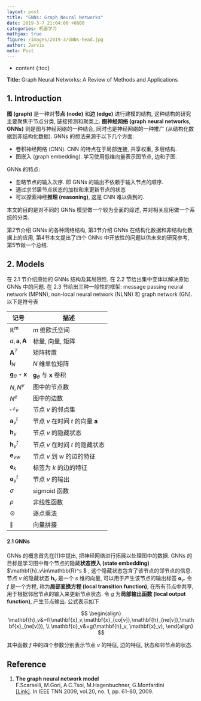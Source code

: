 ```yaml
---
layout: post
title: "GNNs: Graph Neural Networks"
date: 2019-3-7 21:04:00 +0800
categories: 机器学习
mathjax: true
figure: /images/2019-3/GNNs-head.jpg
author: Jarvis
meta: Post
---
```


* content
{:toc}



**Title:** Graph Neural Networks: A Review of Methods and Applications

## 1. Introduction

**图 (graph)** 是一种对**节点 (node)** 和**边 (edge)** 进行建模的结构, 这种结构的研究主要聚焦于节点分类, 链接预测和聚类上. **图神经网络 (graph neural networks, GNNs)** 则是图与神经网络的一种结合, 同时也是神经网络的一种推广 (从结构化数据到非结构化数据). GNNs 的想法来源于以下几个方面:

- 卷积神经网络 (CNN). CNN 的特点在于局部连接, 共享权重, 多层结构. 
- 图嵌入 (graph embedding). 学习使用低维向量表示图节点, 边和子图.

GNNs 的特点: 

* 忽略节点的输入次序. 即 GNNs 的输出不依赖于输入节点的顺序.
* 通过求邻居节点状态的加权和来更新节点的状态
* 可以探索神经**推理 (reasoning)**, 这是 CNN 难以做到的.

本文的目的是对不同的 GNNs 模型做一个较为全面的综述, 并对相关应用做一个系统的分类. 

第2节介绍 GNNs 的各种网络结构, 第3节介绍 GNNs 在结构化数据和非结构化数据上的应用, 第4节本文提出了四个 GNNs 中开放性的问题以供未来的研究参考, 第5节做一个总结.

## 2. Models

在 2.1 节介绍原始的 GNNs 结构及其局限性. 在 2.2 节给出集中变体以解决原始 GNNs 中的问题. 在 2.3 节给出三种一般性的框架: message passing neural network (MPNN), non-local neural network (NLNN) 和 graph network (GN). 以下是符号表

| 记号                   | 描述                             |
| ---------------------- | -------------------------------- |
| $\mathbb{R}^m$         | $m$ 维欧氏空间                   |
| $a, \mathbf{a}, \mathbf{A}$          | 标量, 向量, 矩阵                 |
| $\mathbf{A}^T$                | 矩阵转置                         |
| $\mathbf{I}_N$                | $N$ 维单位矩阵                   |
| $\mathbf{g}_{\theta}\star\mathbf{x}$ | $\mathbf{g}_{\theta}$ 与 $\mathbf{x}$ 卷积     |
| $N, N^v$               | 图中的节点数                     |
| $N^e$                  | 图中的边数                       |
| $\mathcal{N}_v$        | 节点 $v$ 的邻点集                |
| $\mathbf{a}_v^t$              | 节点 $v$ 在时间 $t$ 的向量 $\mathbf{a}$ |
| $\mathbf{h}_v$                | 节点 $v$ 的隐藏状态              |
| $\mathbf{h}_v^t$              | 节点 $v$ 在时间 $t$ 的隐藏状态   |
| $\mathbf{e}_{vw}$             | 节点 $v$ 到 $w$ 的边的特征       |
| $\mathbf{e}_k$                | 标签为 $k$ 的边的特征            |
| $\mathbf{o}_v^t$              | 节点 $v$ 的输出                  |
| $\sigma$               | sigmoid 函数                     |
| $\rho$                 | 非线性函数                       |
| $\odot$                | 逐点乘法                         |
| $\parallel$            | 向量拼接                         |

#### 2.1 GNNs

GNNs 的概念首先在[1]中提出, 把神经网络进行拓展以处理图中的数据. GNNs 的目标是学习图中每个节点的隐藏**状态嵌入 (state embedding)** $\mathbf{h}_v\in\mathbb{R}^s $ ,  这个隐藏状态包含了该节点的邻节点的信息. 节点 $v$ 的隐藏状态 $\mathbf{h}_v$ 是一个 $s$ 维的向量, 可以用于产生该节点的输出标签 $\mathbf{o}_v$. 令 $f$ 是一个方程, 称为**局部变换方程 (local transition function)**, 在所有节点中共享, 用于根据邻居节点的输入来更新节点状态. 令 $g$ 为**局部输出函数 (local output function)**, 产生节点输出. 公式表示如下

$$
\begin{align}
\mathbf{h}_v&=f(\mathbf{x}_v,\mathbf{x}_{co[v]},\mathbf{h}_{ne[v]},\mathbf{x}_{ne[v]}), \\
\mathbf{o}_v&=g(\mathbf{h}_v, \mathbf{x}_v),
\end{align}
$$

其中函数 $f$ 中的四个参数分别表示节点 $v$ 的特征, 边的特征, 状态和邻节点的状态. 



## Reference

1. **The graph neural network model**<br />
   F.Scarselli, M.Gori, A.C.Tsoi, M.Hagenbuchner, G.Monfardini<br />
   [[Link]](https://ieeexplore.ieee.org/abstract/document/4700287/). In IEEE TNN 2009, vol.20, no. 1, pp. 61–80, 2009.

